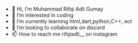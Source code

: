 - 👋 Hi, I’m Muhammad Rifqi Adli Gumay
- 👀 I’m interested in coding
- 🌱 I’m currently learning html,dart,python,C++, ect
- 💞️ I’m looking to collaborate on discord
- 📫 How to reach me rifqiadli__ on instagram

<!---
asta-kunn/asta-kunn is a ✨ special ✨ repository because its `README.md` (this file) appears on your GitHub profile.
You can click the Preview link to take a look at your changes.
--->
